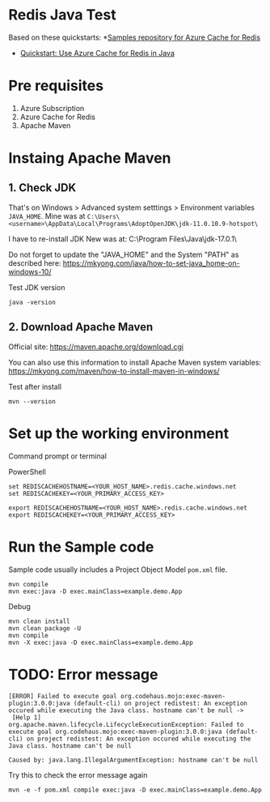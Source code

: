 # Redis Java Test

Based on these quickstarts: 
*[Samples repository for Azure Cache for Redis](https://github.com/Azure-Samples/azure-cache-redis-samples/tree/main/quickstart/java)
* [Quickstart: Use Azure Cache for Redis in Java](https://docs.microsoft.com/en-us/azure/azure-cache-for-redis/cache-java-get-started)

# Pre requisites

1. Azure Subscription
2. Azure Cache for Redis
3. Apache Maven

# Instaing Apache Maven

## 1. Check JDK

That's on Windows > Advanced system setttings > Environment variables ``JAVA_HOME``. Mine was at ``C:\Users\<username>\AppData\Local\Programs\AdoptOpenJDK\jdk-11.0.10.9-hotspot\``

I have to re-install JDK
New was at: C:\Program Files\Java\jdk-17.0.1\

Do not forget to update the "JAVA_HOME" and the System "PATH" as described here: https://mkyong.com/java/how-to-set-java_home-on-windows-10/

Test JDK version

```
java -version
```

## 2. Download Apache Maven

Official site: https://maven.apache.org/download.cgi

You can also use this information to install Apache Maven system variables: https://mkyong.com/maven/how-to-install-maven-in-windows/

Test after install

```
mvn --version
```

# Set up the working environment

Command prompt or terminal

PowerShell
```
set REDISCACHEHOSTNAME=<YOUR_HOST_NAME>.redis.cache.windows.net
set REDISCACHEKEY=<YOUR_PRIMARY_ACCESS_KEY>
```

```
export REDISCACHEHOSTNAME=<YOUR_HOST_NAME>.redis.cache.windows.net
export REDISCACHEKEY=<YOUR_PRIMARY_ACCESS_KEY>
```

# Run the Sample code

Sample code usually includes a Project Object Model ``pom.xml`` file.

```
mvn compile
mvn exec:java -D exec.mainClass=example.demo.App
```

Debug

```
mvn clean install
mvn clean package -U
mvn compile
mvn -X exec:java -D exec.mainClass=example.demo.App

```

# TODO: Error message

```
[ERROR] Failed to execute goal org.codehaus.mojo:exec-maven-plugin:3.0.0:java (default-cli) on project redistest: An exception occured while executing the Java class. hostname can't be null ->
 [Help 1]
org.apache.maven.lifecycle.LifecycleExecutionException: Failed to execute goal org.codehaus.mojo:exec-maven-plugin:3.0.0:java (default-cli) on project redistest: An exception occured while executing the Java class. hostname can't be null
```

```
Caused by: java.lang.IllegalArgumentException: hostname can't be null
```

Try this to check the error message again

```
mvn -e -f pom.xml compile exec:java -D exec.mainClass=example.demo.App
```